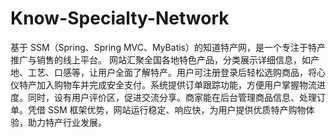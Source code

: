 # Know-Specialty-Network
基于 SSM（Spring、Spring MVC、MyBatis）的知道特产网，是一个专注于特产推广与销售的线上平台。  网站汇聚全国各地特色产品，分类展示详细信息，如产地、工艺、口感等，让用户全面了解特产。用户可注册登录后轻松选购商品，将心仪特产加入购物车并完成安全支付。系统提供订单跟踪功能，方便用户掌握物流进度。同时，设有用户评价区，促进交流分享。商家能在后台管理商品信息、处理订单。凭借 SSM 框架优势，网站运行稳定、响应快，为用户提供优质特产购物体验，助力特产行业发展。 
